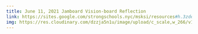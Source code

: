 ```yaml
---
title: June 11, 2021 Jamboard Vision-board Reflection
link: https://sites.google.com/strongschools.nyc/msksi/resources#h.3zdell8jwjmb
img: https://res.cloudinary.com/dzzja5n1u/image/upload/c_scale,w_266/v1658158427/jamboard_ss2kz9.png
---
```

